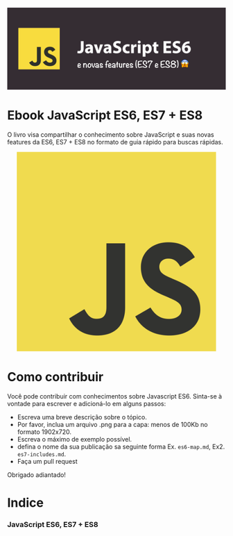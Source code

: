 ![Ebook Javascript ES6, ES7 + ES8](images/capa.png)

# Ebook JavaScript ES6, ES7 + ES8 

O livro visa compartilhar o conhecimento sobre JavaScript e suas novas  features da ES6, ES7 + ES8 no formato de guia rápido para buscas rápidas.

<p align="center">
  <img width="460" height="auto" src="images/js.png" alt="JavaScript ES6">
</p>

# Como contribuir

Você pode contribuir com conhecimentos sobre Javascript ES6. Sinta-se à vontade para escrever e adicioná-lo em alguns passos:

- Escreva uma breve descrição sobre o tópico.
- Por favor, inclua um arquivo .png para a capa: menos de 100Kb no formato 1902x720.
- Escreva o máximo de exemplo possível.
- defina o nome da sua publicação sa seguinte forma Ex. `es6-map.md`, Ex2. `es7-includes.md`.
- Faça um pull request

Obrigado adiantado!

# Indice

### JavaScript ES6, ES7 + ES8